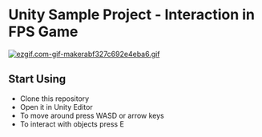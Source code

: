 # Unity Sample Project - Interaction in FPS Game
[![ezgif.com-gif-makerabf327c692e4eba6.gif](https://s8.gifyu.com/images/ezgif.com-gif-makerabf327c692e4eba6.gif)](https://gifyu.com/image/SHGfL)

## Start Using
- Clone this repository
- Open it in Unity Editor
- To move around press WASD or arrow keys
- To interact with objects press E